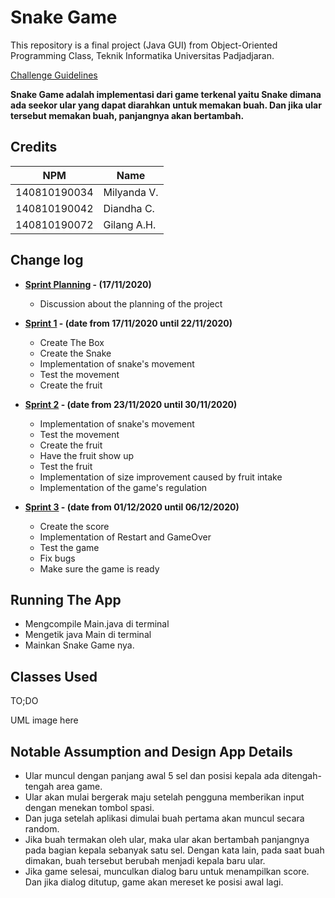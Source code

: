 # Snake Game

This repository is a final project (Java GUI) from Object-Oriented Programming Class, Teknik Informatika Universitas Padjadjaran. 

[Challenge Guidelines](challenge-guideline.md)

**Snake Game adalah implementasi dari game terkenal yaitu Snake dimana ada seekor ular yang dapat diarahkan untuk memakan buah. Dan jika ular tersebut memakan buah, panjangnya akan bertambah.**

## Credits
| NPM           | Name        |
| ------------- |-------------|
| 140810190034  | Milyanda V. |
| 140810190042  | Diandha C.  |
| 140810190072  | Gilang A.H. |

## Change log
- **[Sprint Planning](changelog/sprint-planning.md) - (17/11/2020)** 
   -  Discussion about the planning of the project

- **[Sprint 1](changelog/sprint-1.md) - (date from 17/11/2020 until 22/11/2020)** 
   - Create The Box
   - Create the Snake 
   - Implementation of snake's movement 
   - Test the movement
   - Create the fruit

- **[Sprint 2](changelog/sprint-2.md) - (date from 23/11/2020 until 30/11/2020)** 
   - Implementation of snake's movement                           
   - Test the movement                                    
   - Create the fruit                                  
   - Have the fruit show up                          
   - Test the fruit                                              
   - Implementation of size improvement caused by fruit intake   
   - Implementation of the game's regulation                     
   
- **[Sprint 3](changelog/sprint-3.md) - (date from 01/12/2020 until 06/12/2020)** 
   - Create the score
   - Implementation of Restart and GameOver
   - Test the game
   - Fix bugs
   - Make sure the game is ready

## Running The App
   - Mengcompile Main.java di terminal 
   - Mengetik java Main di terminal
   - Mainkan Snake Game nya.

## Classes Used

TO;DO

UML image here

## Notable Assumption and Design App Details
 - Ular muncul dengan panjang awal 5 sel dan posisi kepala ada ditengah-tengah area game.
 - Ular akan mulai bergerak maju setelah pengguna memberikan input dengan menekan tombol spasi.
 - Dan juga setelah aplikasi dimulai buah pertama akan muncul secara random.
 - Jika buah termakan oleh ular, maka ular akan bertambah panjangnya pada bagian kepala sebanyak satu sel. Dengan kata lain, pada saat buah dimakan, buah tersebut    berubah menjadi kepala baru ular.
 - Jika game selesai, munculkan dialog baru untuk menampilkan score. Dan jika dialog ditutup, game akan mereset ke posisi awal lagi.
